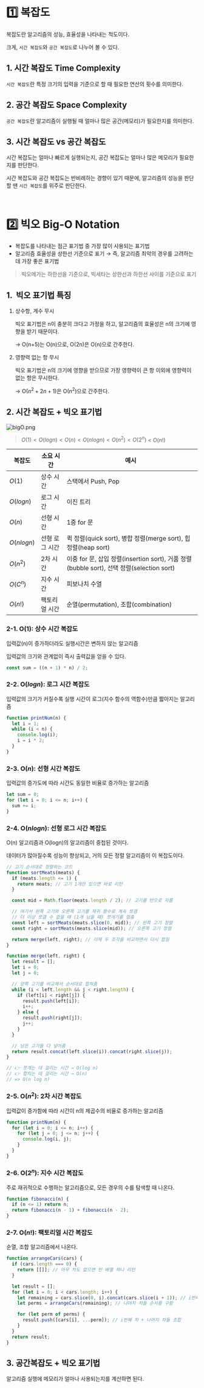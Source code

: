 # 1️⃣ 복잡도

복잡도란 알고리즘의 성능, 효율성을 나타내는 척도이다.

크게, `시간 복잡도`와 `공간 복잡도`로 나누어 볼 수 있다.

## 1. 시간 복잡도 Time Complexity

`시간 복잡도`란 특정 크기의 입력을 기준으로 할 때 필요한 연산의 횟수를 의미한다.

## 2. 공간 복잡도 Space Complexity

`공간 복잡도`란 알고리즘이 실행될 때 얼마나 많은 공간(메모리)가 필요한지를 의미한다.

## 3. 시간 복잡도 vs 공간 복잡도

시간 복잡도는 얼마나 빠르게 실행되는지, 공간 복잡도는 얼마나 많은 메모리가 필요한지를 판단한다.

시간 복잡도와 공간 복잡도는 반비례하는 경향이 있기 때문에, 알고리즘의 성능을 판단할 땐 `시간 복잡도`를 위주로 판단한다.

<br>

# 2️⃣ 빅오 Big-O Notation

- 복잡도를 나타내는 점근 표기법 중 가장 많이 사용되는 표기법
- 알고리즘 효율성을 상한선 기준으로 표기 → 즉, 알고리즘 최악의 경우를 고려하는데 가장 좋은 표기법

> 빅오메가는 하한선을 기준으로, 빅세타는 상한선과 하한선 사이를 기준으로 표기

## 1.  빅오 표기법 특징

1. 상수항, 계수 무시

   빅오 표기법은 n이 충분히 크다고 가정을 하고, 알고리즘의 효율성은 n의 크기에 영향을 받기 때문이다.

   → O(n+5)는 O(n)으로, O(2n)은 O(n)으로 간주한다.

2. 영향력 없는 항 무시

   빅오 표기법은 n의 크기에 영향을 받으므로 가장 영향력이 큰 항 이외에 영향력이 없는 항은 무시한다.

   → O($n^2 + 2n + 1$)은 O($n^2$)으로 간주한다.

## 2. 시간 복잡도 + 빅오 표기법

![bigO.png](../img/bigO/bigO.png)

> $O(1) < O(log n) < O(n) < O(n logn) < O(n^2) < O(2^n)$ < $O(n!)$

| 복잡도       | 소요 시간      | 예시                                                                                      |
| ------------ | -------------- | ----------------------------------------------------------------------------------------- |
| $O(1)$       | 상수 시간      | 스택에서 Push, Pop                                                                        |
| $O(log n)$   | 로그 시간      | 이진 트리                                                                                 |
| $O(n)$       | 선형 시간      | 1중 for 문                                                                                |
| $O(n log n)$ | 선형 로그 시간 | 퀵 정렬(quick sort), 병합 정렬(merge sort), 힙 정렬(heap sort)                            |
| $O(n^2)$     | 2차 시간       | 이중 for 문, 삽입 정렬(insertion sort), 거품 정렬(bubble sort), 선택 정렬(selection sort) |
| $O(C^n)$     | 지수 시간      | 피보나치 수열                                                                             |
| $O(n!)$      | 팩토리얼 시간  | 순열(permutation), 조합(combination)                                                      |

### 2-1. O(1): 상수 시간 복잡도

입력값(n)이 증가하더라도 실행시간은 변하지 않는 알고리즘

입력값의 크기와 관계없이 즉시 출력값을 얻을 수 있다.

```jsx
const sum = ((n + 1) * n) / 2;
```

### 2-2. O($logn$): 로그 시간 복잡도

입력값의 크기가 커질수록 실행 시간이 로그(지수 함수의 역함수)만큼 짧아지는 알고리즘

```jsx
function printNum(n) {
  let i = 1;
  while (i < n) {
    console.log(i);
    i = i * 2;
  }
}
```

### 2-3. O($n$): 선형 시간 복잡도

입력값의 증가도에 따라 시간도 동일한 비율로 증가하는 알고리즘

```jsx
let sum = 0;
for (let i = 0; i <= n; i++) {
  sum += i;
}
```

### 2-4. O($nlogn$): 선형 로그 시간 복잡도

O(n) 알고리즘과 O(logn)의 알고리즘이 중첩된 것이다.

데이터가 많아질수록 성능이 향상되고, 거의 모든 정렬 알고리즘이 이 복잡도이다.

```jsx
// 고기 순서대로 정렬하는 코드
function sortMeats(meats) {
  if (meats.length <= 1) {
    return meats; // 고기 1개만 있으면 바로 리턴
  }

  const mid = Math.floor(meats.length / 2); // 고기를 반으로 자름

  // 여기서 왼쪽 고기와 오른쪽 고기를 재귀 함수로 계속 쪼갬
  // 더 이상 쪼갤 수 없을 때 (1개 남을 때) 쪼개기를 멈춤
  const left = sortMeats(meats.slice(0, mid)); // 왼쪽 고기 정렬
  const right = sortMeats(meats.slice(mid)); // 오른쪽 고기 정렬

  return merge(left, right); // 이제 두 조각을 비교하면서 다시 합침
}

function merge(left, right) {
  let result = [];
  let i = 0;
  let j = 0;

  // 양쪽 고기를 비교해서 순서대로 합쳐줌
  while (i < left.length && j < right.length) {
    if (left[i] < right[j]) {
      result.push(left[i]);
      i++;
    } else {
      result.push(right[j]);
      j++;
    }
  }

  // 남은 고기들 다 넣어줌
  return result.concat(left.slice(i)).concat(right.slice(j));
}

// 👉 쪼개는 데 걸리는 시간 → O(log n)
// 👉 합치는 데 걸리는 시간 → O(n)
// => O(n log n)
```

### 2-5. O($n^2$): 2차 시간 복잡도

입력값이 증가함에 따라 시간이 n의 제곱수의 비율로 증가하는 알고리즘

```jsx
function printNum(n) {
  for (let i = 0; i <= n; i++) {
    for (let j = 0; j <= n; j++) {
      console.log(i, j);
    }
  }
}
```

### 2-6. O($2^n$): 지수 시간 복잡도

주로 재귀적으로 수행하는 알고리즘으로, 모든 경우의 수를 탐색할 때 나온다.

```jsx
function fibonacci(n) {
  if (n <= 1) return n;
  return fibonacci(n - 1) + fibonacci(n - 2);
}
```

### 2-7. O($n!$): 팩토리얼 시간 복잡도

순열, 조합 알고리즘에서 나온다.

```jsx
function arrangeCars(cars) {
  if (cars.length === 0) {
    return [[]]; // 아무 차도 없으면 빈 배열 하나 리턴
  }

  let result = [];
  for (let i = 0; i < cars.length; i++) {
    let remaining = cars.slice(0, i).concat(cars.slice(i + 1)); // i번째 차를 뺌
    let perms = arrangeCars(remaining); // 나머지 차들 순서를 구함

    for (let perm of perms) {
      result.push([cars[i], ...perm]); // i번째 차 + 나머지 차들 조합
    }
  }
  return result;
}
```

## 3. 공간복잡도 + 빅오 표기법

알고리즘 실행에 메모리가 얼마나 사용되는지를 계산하면 된다.
